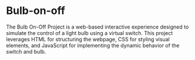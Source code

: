 # Bulb-on-off
The Bulb On-Off Project is a web-based interactive experience designed to simulate the control of a light bulb using a virtual switch. This project leverages HTML for structuring the webpage, CSS for styling visual elements, and JavaScript for implementing the dynamic behavior of the switch and bulb.

